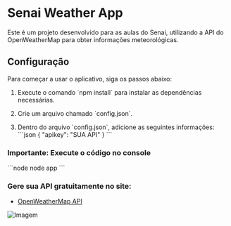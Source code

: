 # Senai Weather App

Este é um projeto desenvolvido para as aulas do Senai, utilizando a API do OpenWeatherMap para obter informações meteorológicas. 

## Configuração

Para começar a usar o aplicativo, siga os passos abaixo:

1. Execute o comando \`npm install\` para instalar as dependências necessárias.

2. Crie um arquivo chamado \`config.json\`.

3. Dentro do arquivo \`config.json\`, adicione as seguintes informações:
   \`\`\`json
   {
     "apikey": "SUA API"
   }
   \`\`\`

### Importante: Execute o código no console
\`\`\`node
node app 
\`\`\`

### Gere sua API gratuitamente no site: 
* [OpenWeatherMap API](https://openweathermap.org/api)

![Imagem](https://github.com/Viniciusulpicio/Api_openweathermap/assets/145928303/0fc92b1f-466a-46d1-938a-627d3ec81283)

